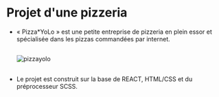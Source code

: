 # Projet d'une pizzeria
- « Pizza*YoLo » est une petite entreprise de pizzeria en plein essor et spécialisée dans les pizzas commandées par internet.
  ##
  ![pizzayolo](https://github.com/Soulman2131/pizzayolo/assets/109850920/7be24047-8d4c-4caf-9fc9-5a797abc17d9)
  ##
- Le projet est construit sur la base de REACT, HTML/CSS et du préprocesseur SCSS.


  
  
